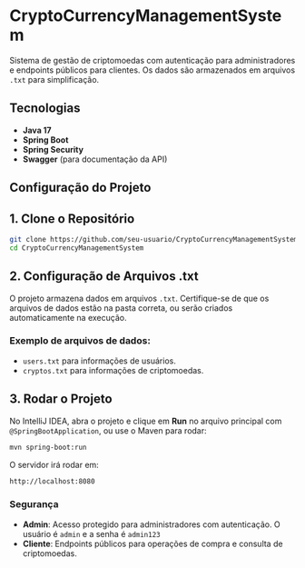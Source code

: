# CryptoCurrencyManagementSystem

Sistema de gestão de criptomoedas com autenticação para administradores e endpoints públicos para clientes. Os dados são armazenados em arquivos `.txt` para simplificação.

## Tecnologias

- **Java 17**
- **Spring Boot**
- **Spring Security**
- **Swagger** (para documentação da API)

## Configuração do Projeto

## 1. Clone o Repositório

```bash
git clone https://github.com/seu-usuario/CryptoCurrencyManagementSystem.git
cd CryptoCurrencyManagementSystem
```

## 2. Configuração de Arquivos .txt
O projeto armazena dados em arquivos `.txt`. Certifique-se de que os arquivos de dados estão na pasta correta, ou serão criados automaticamente na execução.

### Exemplo de arquivos de dados:
- `users.txt` para informações de usuários.
- `cryptos.txt` para informações de criptomoedas.

## 3. Rodar o Projeto
No IntelliJ IDEA, abra o projeto e clique em **Run** no arquivo principal com `@SpringBootApplication`, ou use o Maven para rodar:

```bash
mvn spring-boot:run
```
O servidor irá rodar em:
```bash
http://localhost:8080
```
### Segurança
- **Admin**: Acesso protegido para administradores com autenticação. O usuário é `admin` e a senha é `admin123`
- **Cliente**: Endpoints públicos para operações de compra e consulta de criptomoedas.

